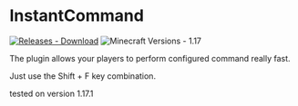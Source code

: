 ﻿# InstantCommand
 [![Releases - Download](https://img.shields.io/badge/Releases-Download-blue?logo=java&logoColor=white)](https://github.com/Martajnez/InstantCommand/releases/tag/Release)
![Minecraft Versions - 1.17](https://img.shields.io/badge/Minecraft_Versions-1.17-red)

The plugin allows your players to perform configured command really fast.

Just use the Shift + F key combination.

tested on version 1.17.1

